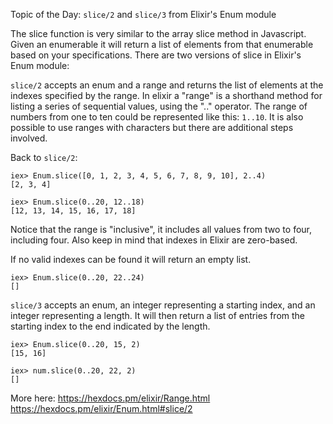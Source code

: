 Topic of the Day: `slice/2` and `slice/3` from Elixir's Enum module

The slice function is very similar to the array slice method in Javascript. Given an enumerable it will return a list of elements from that enumerable based on your specifications. There are two versions of slice in Elixir's Enum module:

`slice/2` accepts an enum and a range and returns the list of elements at the indexes specified by the range. In elixir a "range" is a shorthand method for listing a series of sequential values, using the ".." operator. The range of numbers from one to ten could be represented like this:  `1..10`. It is also possible to use ranges with characters but there are additional steps involved.

Back to `slice/2`:

```
iex> Enum.slice([0, 1, 2, 3, 4, 5, 6, 7, 8, 9, 10], 2..4)
[2, 3, 4]

iex> Enum.slice(0..20, 12..18)
[12, 13, 14, 15, 16, 17, 18]
```

Notice that the range is "inclusive", it includes all values from two to four, including four. Also keep in mind that indexes in Elixir are zero-based.

If no valid indexes can be found it will return an empty list.

```
iex> Enum.slice(0..20, 22..24)
[]
```

`slice/3` accepts an enum, an integer representing a starting index, and an integer representing a length.  It will then return a list of entries from the starting index to the end indicated by the length.

```
iex> Enum.slice(0..20, 15, 2)
[15, 16]

iex> num.slice(0..20, 22, 2)
[]
```

More here:
https://hexdocs.pm/elixir/Range.html
https://hexdocs.pm/elixir/Enum.html#slice/2
